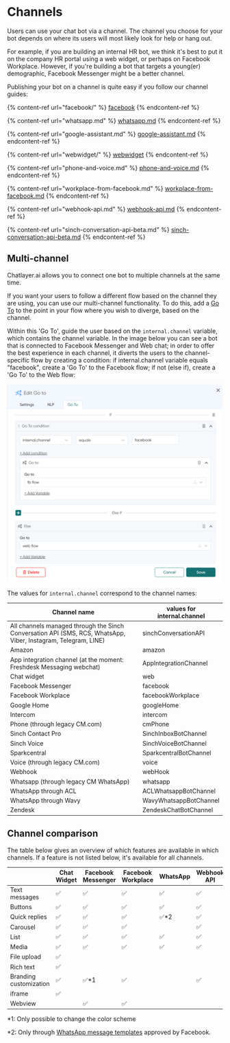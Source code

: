 # Channels

Users can use your chat bot via a channel. The channel you choose for your bot depends on where its users will most likely look for help or hang out.

For example, if you are building an internal HR bot, we think it's best to put it on the company HR portal using a web widget, or perhaps on Facebook Workplace. However, if you're building a bot that targets a young(er) demographic, Facebook Messenger might be a better channel.

Publishing your bot on a channel is quite easy if you follow our channel guides:

{% content-ref url="facebook/" %}
[facebook](facebook/)
{% endcontent-ref %}

{% content-ref url="whatsapp.md" %}
[whatsapp.md](whatsapp.md)
{% endcontent-ref %}

{% content-ref url="google-assistant.md" %}
[google-assistant.md](google-assistant.md)
{% endcontent-ref %}

{% content-ref url="webwidget/" %}
[webwidget](webwidget/)
{% endcontent-ref %}

{% content-ref url="phone-and-voice.md" %}
[phone-and-voice.md](phone-and-voice.md)
{% endcontent-ref %}

{% content-ref url="workplace-from-facebook.md" %}
[workplace-from-facebook.md](workplace-from-facebook.md)
{% endcontent-ref %}

{% content-ref url="webhook-api.md" %}
[webhook-api.md](webhook-api.md)
{% endcontent-ref %}

{% content-ref url="sinch-conversation-api-beta.md" %}
[sinch-conversation-api-beta.md](sinch-conversation-api-beta.md)
{% endcontent-ref %}

## Multi-channel

Chatlayer.ai allows you to connect one bot to multiple channels at the same time.

If you want your users to follow a different flow based on the channel they are using, you can use our multi-channel functionality. To do this, add a [Go To](../bot-answers/dialog-state/plugins.md) to the point in your flow where you wish to diverge, based on the channel.

Within this 'Go To', guide the user based on the `internal.channel` variable, which contains the channel variable. In the image below you can see a bot that is connected to Facebook Messenger and Web chat; in order to offer the best experience in each channel, it diverts the users to the channel-specific flow by creating a condition: if internal.channel variable equals "facebook", create a 'Go To' to the Facebook flow; if not (else if), create a 'Go To' to the Web flow:

![](<../.gitbook/assets/image (687) (1).png>)

The values for `internal.channel` correspond to the channel names:

| Channel name                                                                                                   | values for internal.channel |
| -------------------------------------------------------------------------------------------------------------- | --------------------------- |
| All channels managed through the Sinch Conversation API (SMS, RCS, WhatsApp, Viber, Instagram, Telegram, LINE) | sinchConversationAPI        |
| Amazon                                                                                                         | amazon                      |
| App integration channel (at the moment: Freshdesk Messaging webchat)                                           | AppIntegrationChannel       |
| Chat widget                                                                                                    | web                         |
| Facebook Messenger                                                                                             | facebook                    |
| Facebook Workplace                                                                                             | facebookWorkplace           |
| Google Home                                                                                                    | googleHome                  |
| Intercom                                                                                                       | intercom                    |
| Phone (through legacy CM.com)                                                                                  | cmPhone                     |
| Sinch Contact Pro                                                                                              | SinchInboxBotChannel        |
| Sinch Voice                                                                                                    | SinchVoiceBotChannel        |
| Sparkcentral                                                                                                   | SparkcentralBotChannel      |
| Voice (through legacy CM.com)                                                                                  | voice                       |
| Webhook                                                                                                        | webHook                     |
| Whatsapp (through legacy CM WhatsApp)                                                                          | whatsapp                    |
| WhatsApp through ACL                                                                                           | ACLWhatsappBotChannel       |
| WhatsApp through Wavy                                                                                          | WavyWhatsappBotChannel      |
| Zendesk                                                                                                        | ZendeskChatBotChannel       |

## Channel comparison

The table below gives an overview of which features are available in which channels. If a feature is not listed below, it's available for all channels.

|                        | Chat Widget | Facebook Messenger | Facebook Workplace | WhatsApp | Webhook  API | Zendesk |
| ---------------------- | ----------- | ------------------ | ------------------ | -------- | ------------ | ------- |
| Text messages          | ✅           | ✅                  | ✅                  | ✅        | ✅            | ✅       |
| Buttons                | ✅           | ✅                  | ✅                  | ✅        | ✅            | ✅       |
| Quick replies          | ✅           | ✅                  | ✅                  | ✅\*2     | ✅            | ✅       |
| Carousel               | ✅           | ✅                  | ✅                  |          | ✅            | ✅       |
| List                   | ✅           | ✅                  | ✅                  | ✅        | ✅            | ✅       |
| Media                  | ✅           | ✅                  | ✅                  | ✅        | ✅            | ✅       |
| File upload            | ✅           |                    |                    |          |              |         |
| Rich text              | ✅           |                    |                    |          |              |         |
| Branding customization | ✅           | ✅\*1               | ✅                  |          | ✅            | ✅       |
| iframe                 | ✅           |                    |                    |          |              |         |
| Webview                |             | ✅                  | ✅                  |          |              |         |

\*1: Only possible to change the color scheme

\*2: Only through [WhatsApp message templates](https://developers.facebook.com/docs/whatsapp/message-templates/creation) approved by Facebook.

